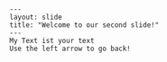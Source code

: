     ---
    layout: slide
    title: "Welcome to our second slide!"
    ---
    My Text ist your text
    Use the left arrow to go back!
